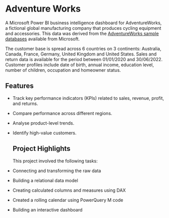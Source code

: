 # Adventure Works
A Microsoft Power BI business intelligence dashboard for AdventureWorks, a fictional global manufacturing company that produces cycling equipment and accessories.
This data was derived from the [AdventureWorks sample databases](https://learn.microsoft.com/en-us/sql/samples/adventureworks-install-configure?view=sql-server-ver16&tabs=ssms) available from Microsoft.

The customer base is spread across 6 countries on 3 continents: Australia, Canada, France, Germany, United Kingdom and United States. Sales and return data is available for the period between 01/01/2020 and 30/06/2022. Customer profiles include date of birth, annual income, education level, number of children, occupation and homeowner status.

## Features
* Track key performance indicators (KPIs) related to sales, revenue, profit, and returns.
* Compare performance across different regions.
* Analyse product-level trends.
* Identify high-value customers.

  ## Project Highlights
  This project involved the following tasks:
* Connecting and transforming the raw data
* Building a relational data model
* Creating calculated columns and measures using DAX
* Created a rolling calendar using PowerQuery M code
* Building an interactive dashboard

